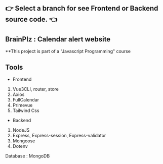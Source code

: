 ## 👉 Select a branch for see Frontend or Backend source code. 👈

## BrainPlz : Calendar alert website
**This project is part of a "Javascript Programming" course

## Tools

- Frontend
1. Vue3CLI, router, store
2. Axios
3. FullCalendar
4. Primevue
5. Tailwind Css

- Backend
1. NodeJS
2. Express, Express-session, Express-validator
3. Mongoose
4. Dotenv

Database : MongoDB
